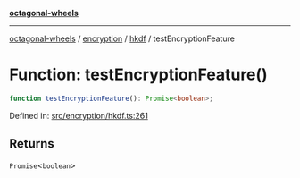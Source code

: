 [**octagonal-wheels**](../../../README.md)

***

[octagonal-wheels](../../../modules.md) / [encryption](../../README.md) / [hkdf](../README.md) / testEncryptionFeature

# Function: testEncryptionFeature()

```ts
function testEncryptionFeature(): Promise<boolean>;
```

Defined in: [src/encryption/hkdf.ts:261](https://github.com/vrtmrz/octagonal-wheels/blob/main/src/encryption/hkdf.ts#L261)

## Returns

`Promise`\<`boolean`\>
